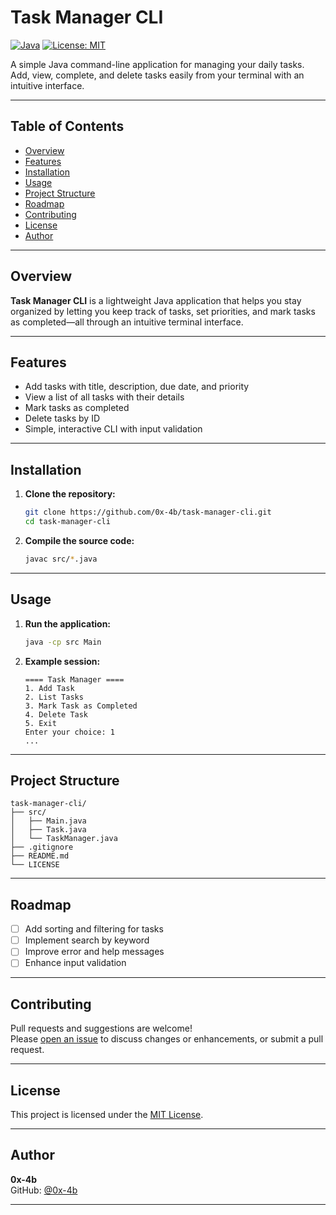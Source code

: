 # Task Manager CLI

[![Java](https://img.shields.io/badge/Java-17%2B-blue.svg)](https://www.oracle.com/java/)
[![License: MIT](https://img.shields.io/badge/License-MIT-green.svg)](LICENSE)

A simple Java command-line application for managing your daily tasks. Add, view, complete, and delete tasks easily from your terminal with an intuitive interface.

---

## Table of Contents

- [Overview](#overview)
- [Features](#features)
- [Installation](#installation)
- [Usage](#usage)
- [Project Structure](#project-structure)
- [Roadmap](#roadmap)
- [Contributing](#contributing)
- [License](#license)
- [Author](#author)

---

## Overview

**Task Manager CLI** is a lightweight Java application that helps you stay organized by letting you keep track of tasks, set priorities, and mark tasks as completed—all through an intuitive terminal interface.

---

## Features

- Add tasks with title, description, due date, and priority
- View a list of all tasks with their details
- Mark tasks as completed
- Delete tasks by ID
- Simple, interactive CLI with input validation

---

## Installation

1. **Clone the repository:**
   ```bash
   git clone https://github.com/0x-4b/task-manager-cli.git
   cd task-manager-cli
   ```

2. **Compile the source code:**
   ```bash
   javac src/*.java
   ```

---

## Usage

1. **Run the application:**
   ```bash
   java -cp src Main
   ```

2. **Example session:**
   ```
   ==== Task Manager ====
   1. Add Task
   2. List Tasks
   3. Mark Task as Completed
   4. Delete Task
   5. Exit
   Enter your choice: 1
   ...
   ```

---

## Project Structure

```
task-manager-cli/
├── src/
│   ├── Main.java
│   ├── Task.java
│   └── TaskManager.java
├── .gitignore
├── README.md
└── LICENSE
```

---

## Roadmap

- [ ] Add sorting and filtering for tasks
- [ ] Implement search by keyword
- [ ] Improve error and help messages
- [ ] Enhance input validation

---

## Contributing

Pull requests and suggestions are welcome!  
Please [open an issue](https://github.com/0x-4b/task-manager-cli/issues) to discuss changes or enhancements, or submit a pull request.

---

## License

This project is licensed under the [MIT License](LICENSE).

---

## Author

**0x-4b**  
GitHub: [@0x-4b](https://github.com/0x-4b)

---
